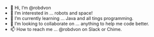 - 👋 Hi, I’m @robdvon
- 👀 I’m interested in ... robots and space!
- 🌱 I’m currently learning ... Java and all tings programming. 
- 💞️ I’m looking to collaborate on ... anything to help me code better.
- 📫 How to reach me ... @robdvon on Slack or Chime.

<!---
robdvon/robdvon is a ✨ special ✨ repository because its `README.md` (this file) appears on your GitHub profile.
You can click the Preview link to take a look at your changes.
--->

